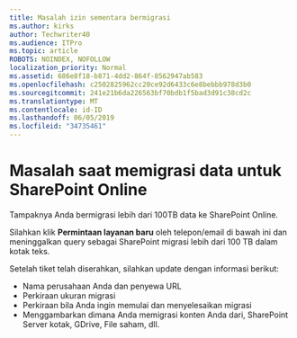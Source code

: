 ```yaml
---
title: Masalah izin sementara bermigrasi
ms.author: kirks
author: Techwriter40
ms.audience: ITPro
ms.topic: article
ROBOTS: NOINDEX, NOFOLLOW
localization_priority: Normal
ms.assetid: 686e8f18-b871-4dd2-864f-8562947ab583
ms.openlocfilehash: c2502825962cc20ce92d6433c6e8bebbb978d3b0
ms.sourcegitcommit: 241e21b6da226563bf70bdb1f5bad3d91c38cd2c
ms.translationtype: MT
ms.contentlocale: id-ID
ms.lasthandoff: 06/05/2019
ms.locfileid: "34735461"
---
```

# <a name="issues-while-migrating-data-to-sharepoint-online"></a>Masalah saat memigrasi data untuk SharePoint Online

Tampaknya Anda bermigrasi lebih dari 100TB data ke SharePoint Online.

Silahkan klik **Permintaan layanan baru** oleh telepon/email di bawah ini dan meninggalkan query sebagai SharePoint migrasi lebih dari 100 TB dalam kotak teks.

Setelah tiket telah diserahkan, silahkan update dengan informasi berikut: 

- Nama perusahaan Anda dan penyewa URL
- Perkiraan ukuran migrasi
- Perkiraan bila Anda ingin memulai dan menyelesaikan migrasi
- Menggambarkan dimana Anda memigrasi konten Anda dari, SharePoint Server kotak, GDrive, File saham, dll.


  

